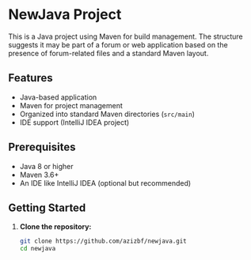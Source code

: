 # NewJava Project

This is a Java project using Maven for build management. The structure suggests it may be part of a forum or web application based on the presence of forum-related files and a standard Maven layout.

## Features

- Java-based application
- Maven for project management
- Organized into standard Maven directories (`src/main`)
- IDE support (IntelliJ IDEA project)

## Prerequisites

- Java 8 or higher
- Maven 3.6+
- An IDE like IntelliJ IDEA (optional but recommended)

## Getting Started

1. **Clone the repository:**
   ```bash
   git clone https://github.com/azizbf/newjava.git
   cd newjava
